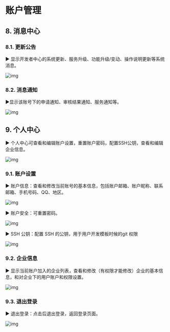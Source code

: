 # 账户管理

## 8.  消息中心

### 8.1.     更新公告

► 显示开发者中心的系统更新、服务升级、功能升级/变动、操作说明更新等系统消息。

![img](https://xbgroup-1251025085.cos.ap-guangzhou.myqcloud.com/cybertron/users/409949/media/7_1604032134176.1_1604032134176.png)

 

### 8.2.     消息通知

►显示该账号下的申请通知、审核结果通知、服务通知等。

![img](https://xbgroup-1251025085.cos.ap-guangzhou.myqcloud.com/cybertron/users/409949/media/7_1604032410940.1_1604032410940.2_1604032410940.png)

## 9.  个人中心

► 个人中心可查看和编辑账户设置，重置账户密码，配置SSH公钥，查看和编辑企业信息。

![img](https://xbgroup-1251025085.cos.ap-guangzhou.myqcloud.com/cybertron/users/409949/media/7_1604032134196.2_1604032134196.png)

### 9.1.     账户设置

► 账户信息：查看和修改当前账号的基本信息，包括账户邮箱、账户昵称、联系邮箱、手机号码、QQ、地区。

![img](https://xbgroup-1251025085.cos.ap-guangzhou.myqcloud.com/cybertron/users/409949/media/7_1604032134132.3_1604032134132.jpg)

 

► 账户安全：可重置密码。

![img](https://xbgroup-1251025085.cos.ap-guangzhou.myqcloud.com/cybertron/users/409949/media/7_1604032134184.4_1604032134184.png)

 

► SSH 公钥：配置 SSH 的公钥，用于用户开发模板时候的git 权限

![img](https://xbgroup-1251025085.cos.ap-guangzhou.myqcloud.com/cybertron/users/409949/media/7_1604032134190.5_1604032134190.jpg)

 

### 9.2.     企业信息

► 显示当前账户加入的企业列表，查看和修改（有权限才能修改）企业的基本信息，和对企业下的用户账户和权限设置。

![img](https://xbgroup-1251025085.cos.ap-guangzhou.myqcloud.com/cybertron/users/409949/media/7_1604032134188.6_1604032134188.png)

 

### 9.3.     退出登录

► 退出登录：点击后退出登录，返回登录页面。

![img](https://xbgroup-1251025085.cos.ap-guangzhou.myqcloud.com/cybertron/users/409949/media/7_1604032134536.7_1604032134536.png)
